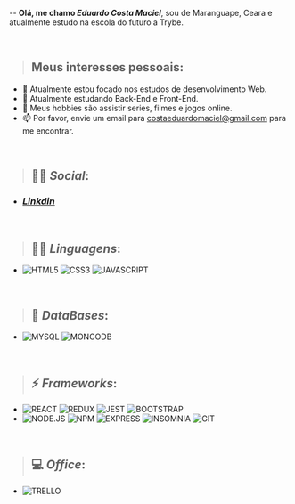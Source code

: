 
-- **Olá, me chamo *Eduardo Costa Maciel***, sou de Maranguape, Ceara e atualmente estudo na escola do futuro a Trybe.

<br>

> ## Meus interesses pessoais:

- 🔭 Atualmente estou focado nos estudos de desenvolvimento Web.
- 🌱 Atualmente estudando Back-End e Front-End.
- 🤔 Meus hobbies são assistir series, filmes e jogos online.
- 📫 Por favor, envie um email para costaeduardomaciel@gmail.com para me encontrar.

<br>

> ## :man::woman: *Social*:
   * ### *[Linkdin](https://www.linkedin.com/in/eduardocostamaciel/)*
<!--   * ### *<a href="https://www.linkedin.com/in/eduardocostamaciel/" target="_blank">Linkdin</a>*
   ## *[FaceBook]()*
  ## *[Instagran]()*
 -->
 
 <br>
 
> ## :woman_technologist: *Linguagens*:

   * ![HTML5](https://img.shields.io/badge/HTML5-E34F26?style=for-the-badge&logo=html5&logoColor=white)
![CSS3](https://img.shields.io/badge/CSS3-1572B6?style=for-the-badge&logo=css3&logoColor=white)
![JAVASCRIPT](https://img.shields.io/badge/JavaScript-323330?style=for-the-badge&logo=javascript&logoColor=F7DF1E)

<br>

> ## :floppy_disk: *DataBases*:

   * ![MYSQL](https://img.shields.io/badge/MySQL-00000F?style=for-the-badge&logo=mysql&logoColor=white)
![MONGODB](https://img.shields.io/badge/MongoDB-4EA94B?style=for-the-badge&logo=mongodb&logoColor=white)

<br>

> ## :zap: *Frameworks*:

   * ![REACT](https://img.shields.io/badge/React-20232A?style=for-the-badge&logo=react&logoColor=61DAFB)
![REDUX](https://img.shields.io/badge/Redux-593D88?style=for-the-badge&logo=redux&logoColor=white)
![JEST](https://img.shields.io/badge/Jest-C21325?style=for-the-badge&logo=jest&logoColor=white)
![BOOTSTRAP](https://img.shields.io/badge/Bootstrap-563D7C?style=for-the-badge&logo=bootstrap&logoColor=white)
   * ![NODE.JS](https://img.shields.io/badge/Node.js-339933?style=for-the-badge&logo=nodedotjs&logoColor=white)
![NPM](https://img.shields.io/badge/npm-CB3837?style=for-the-badge&logo=npm&logoColor=white)
![EXPRESS](https://img.shields.io/badge/Express.js-000000?style=for-the-badge&logo=express&logoColor=white)
![INSOMNIA](https://img.shields.io/badge/Insomnia-5849be?style=for-the-badge&logo=Insomnia&logoColor=white)
![GIT](https://img.shields.io/badge/Git-F05032?style=for-the-badge&logo=git&logoColor=white)

<br>

> ## :computer: *Office*:

   * ![TRELLO](https://img.shields.io/badge/Trello-0052CC?style=for-the-badge&logo=trello&logoColor=white)


![]()
![]()
![]()
![]()
![]()
![]()
![]()![]()![]()![]()![]()![]()![]()![]()






